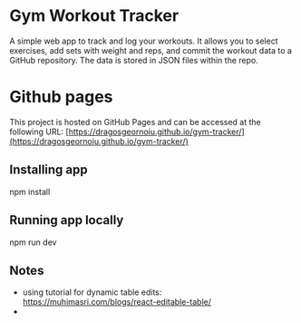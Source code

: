 # Gym Workout Tracker

A simple web app to track and log your workouts. It allows you to select exercises, add sets with weight and reps, and commit the workout data to a GitHub repository. The data is stored in JSON files within the repo.

# Github pages

This project is hosted on GitHub Pages and can be accessed at the following URL:
[https://dragosgeornoiu.github.io/gym-tracker/](https://dragosgeornoiu.github.io/gym-tracker/)


## Installing app

npm install

## Running app locally

npm run dev

## Notes

* using tutorial for dynamic table edits: https://muhimasri.com/blogs/react-editable-table/
* 